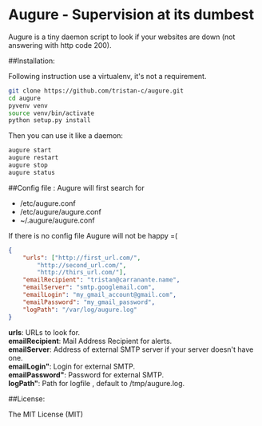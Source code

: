 Augure - Supervision at its dumbest
======

Augure is a tiny daemon script to look if your websites are down (not answering with http code 200).

##Installation:

Following instruction use a virtualenv, it's not a requirement.

```bash
git clone https://github.com/tristan-c/augure.git
cd augure
pyvenv venv
source venv/bin/activate
python setup.py install

```

Then you can use it like a daemon:

```bash
augure start
augure restart
augure stop
augure status
```

##Config file :
Augure will first search for 
* /etc/augure.conf
* /etc/augure/augure.conf
* ~/.augure/augure.conf

If there is no config file Augure will not be happy =(

```json
{
    "urls": ["http://first_url.com/",
        "http://second_url.com/",
        "http://thirs_url.com/"],
    "emailRecipient": "tristan@carranante.name",
    "emailServer": "smtp.googlemail.com",
    "emailLogin": "my_gmail_account@gmail.com",
    "emailPassword": "my_gmail_password",
    "logPath": "/var/log/augure.log"
}
```

**urls**: URLs to look for.  
**emailRecipient**: Mail Address Recipient for alerts.  
**emailServer**: Address of external SMTP server if your server doesn't have one.  
**emailLogin"**: Login for external SMTP.  
**emailPassword"**: Password for external SMTP.  
**logPath"**: Path for logfile , default to /tmp/augure.log.

##License:

The MIT License (MIT)  
